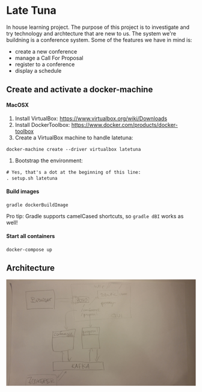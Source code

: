 # Late Tuna

In house learning project. The purpose of this project is to investigate and try technology and archtecture that are new to us. The system we're buildning is a conference system. Some of the features we have in mind is:
* create a new conference
* manage a Call For Proposal
* register to a conference
* display a schedule

## Create and activate a docker-machine

#### MacOSX
1. Install VirtualBox: https://www.virtualbox.org/wiki/Downloads
1. Install DockerToolbox: https://www.docker.com/products/docker-toolbox
1. Create a VirtualBox machine to handle latetuna:
```
docker-machine create --driver virtualbox latetuna
```
1. Bootstrap the environment:
```
# Yes, that's a dot at the beginning of this line:
. setup.sh latetuna
```

#### Build images

```
gradle dockerBuildImage
```

Pro tip: Gradle supports camelCased shortcuts, so ```gradle dBI``` works as well!

#### Start all containers
```
docker-compose up
```

## Architecture
![alt tag](docs/latetuna.jpg?raw=true "latetuna")
